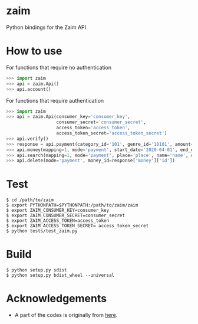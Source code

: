 # zaim
Python bindings for the Zaim API

# How to use
For functions that require no authentication
```python
>>> import zaim
>>> api = zaim.Api()
>>> api.account()
```

For functions that require authentication
```python
>>> import zaim
>>> api = zaim.Api(consumer_key='consumer_key',
                   consumer_secret='consumer_secret',
                   access_token='access_token',
                   access_token_secret='access_token_secret')
>>> api.verify()
>>> response = api.payment(category_id='101', genre_id='10101', amount=1, date='2020-04-01', comment='comment', name='name', place='place', from_account_id=0)
>>> api.money(mapping=1, mode='payment', start_date='2020-04-01', end_date='2020-04-01')
>>> api.search(mapping=1, mode='payment', place='place', name='name', comment='comment')
>>> api.delete(mode='payment', money_id=response['money']['id'])
```

# Test
```
$ cd /path/to/zaim
$ export PYTHONPATH=$PYTHONPATH:/path/to/zaim/zaim
$ export ZAIM_CONSUMER_KEY=consumer_key
$ export ZAIM_CONSUMER_SECRET=consumer_secret
$ export ZAIM_ACCESS_TOKEN=access_token
$ export ZAIM_ACCESS_TOKEN_SECRET= access_token_secret
$ python tests/test_zaim.py
```

# Build
```
$ python setup.py sdist
$ python setup.py bdist_wheel --universal
```

# Acknowledgements
- A part of the codes is originally from [here](https://github.com/konomae/zaimpy).
